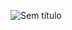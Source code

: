 
![Sem título](https://user-images.githubusercontent.com/38158538/134820415-6c4adf7d-7b99-4a6c-9937-85773f93ecc0.png)
